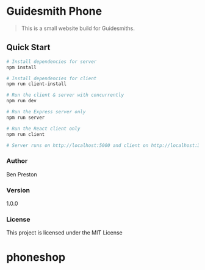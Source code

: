 # Guidesmith Phone 

> This is a small website build for Guidesmiths. 

## Quick Start

``` bash
# Install dependencies for server
npm install

# Install dependencies for client
npm run client-install

# Run the client & server with concurrently
npm run dev

# Run the Express server only
npm run server

# Run the React client only
npm run client

# Server runs on http://localhost:5000 and client on http://localhost:3000
```

### Author

Ben Preston

### Version

1.0.0

### License

This project is licensed under the MIT License
# phoneshop
